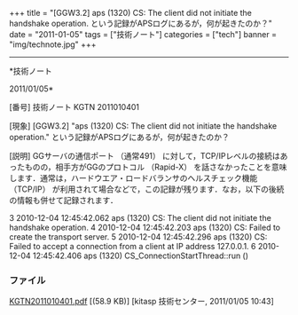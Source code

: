 ﻿+++
title = "[GGW3.2] aps (1320) CS: The client did not initiate the handshake operation. という記録がAPSログにあるが，何が起きたのか？"
date = "2011-01-05"
tags = ["技術ノート"]
categories = ["tech"]
banner = "img/technote.jpg"
+++

-----------------------------------------------------------------------------------------------------------------------------

*技術ノート

2011/01/05*


[番号]
技術ノート KGTN 2011010401

[現象]
[GGW3.2] "aps (1320) CS: The client did not initiate the handshake
operation." という記録がAPSログにあるが，何が起きたのか？

[説明]
GGサーバの通信ポート （通常491）
に対して，TCP/IPレベルの接続はあったものの，相手方がGGのプロトコル
（Rapid-X）
を話さなかったことを意味します．通常は，ハードウエア・ロードバランサのヘルスチェック機能
（TCP/IP）
が利用されて場合などで，この記録が残ります．なお，以下の後続の情報も併せて記録されます．

3 2010-12-04 12:45:42.062 aps (1320) CS: The client did not initiate the
handshake operation.
4 2010-12-04 12:45:42.203 aps (1320) CS: Failed to create the transport
server.
5 2010-12-04 12:45:42.296 aps (1320) CS: Failed to accept a connection
from a client at IP address 127.0.0.1.
6 2010-12-04 12:45:42.406 aps (1320) CS_ConnectionStartThread::run ()


### ファイル





[KGTN2011010401.pdf](http://techreport.kitasp.net/attachments/download/445/KGTN2011010401.pdf)
 [(58.9 KB)] [kitasp 技術センター, 2011/01/05
10:43]
